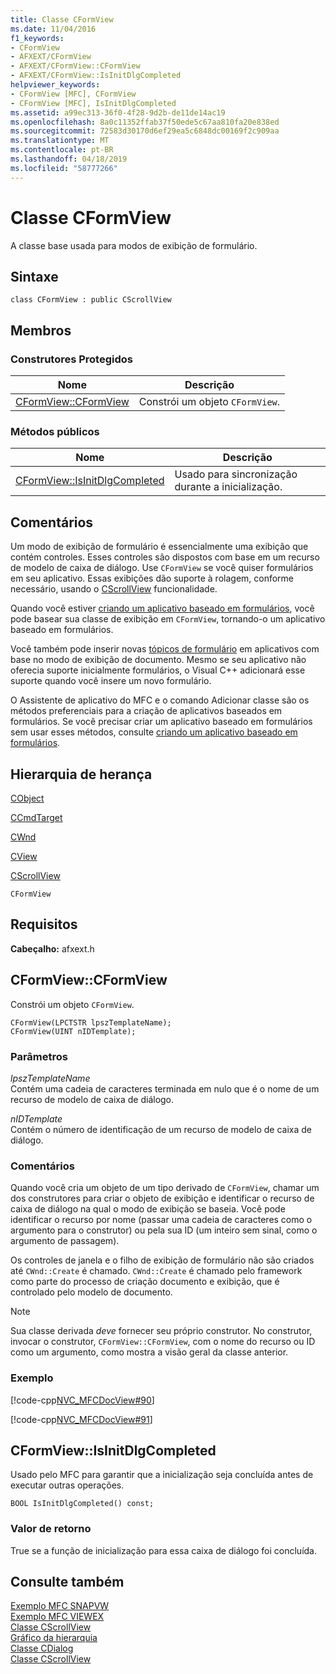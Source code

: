```yaml
---
title: Classe CFormView
ms.date: 11/04/2016
f1_keywords:
- CFormView
- AFXEXT/CFormView
- AFXEXT/CFormView::CFormView
- AFXEXT/CFormView::IsInitDlgCompleted
helpviewer_keywords:
- CFormView [MFC], CFormView
- CFormView [MFC], IsInitDlgCompleted
ms.assetid: a99ec313-36f0-4f28-9d2b-de11de14ac19
ms.openlocfilehash: 8a0c11352ffab37f50ede5c67aa810fa20e838ed
ms.sourcegitcommit: 72583d30170d6ef29ea5c6848dc00169f2c909aa
ms.translationtype: MT
ms.contentlocale: pt-BR
ms.lasthandoff: 04/18/2019
ms.locfileid: "58777266"
---
```

# <a name="cformview-class"></a>Classe CFormView

A classe base usada para modos de exibição de formulário.

## <a name="syntax"></a>Sintaxe

```
class CFormView : public CScrollView
```

## <a name="members"></a>Membros

### <a name="protected-constructors"></a>Construtores Protegidos

|Nome|Descrição|
|----------|-----------------|
|[CFormView::CFormView](#cformview)|Constrói um objeto `CFormView`.|

### <a name="public-methods"></a>Métodos públicos

|Nome|Descrição|
|----------|-----------------|
|[CFormView::IsInitDlgCompleted](#isinitdlgcompleted)|Usado para sincronização durante a inicialização.|

## <a name="remarks"></a>Comentários

Um modo de exibição de formulário é essencialmente uma exibição que contém controles. Esses controles são dispostos com base em um recurso de modelo de caixa de diálogo. Use `CFormView` se você quiser formulários em seu aplicativo. Essas exibições dão suporte à rolagem, conforme necessário, usando o [CScrollView](../../mfc/reference/cscrollview-class.md) funcionalidade.

Quando você estiver [criando um aplicativo baseado em formulários](../../mfc/reference/creating-a-forms-based-mfc-application.md), você pode basear sua classe de exibição em `CFormView`, tornando-o um aplicativo baseado em formulários.

Você também pode inserir novas [tópicos de formulário](../../mfc/form-views-mfc.md) em aplicativos com base no modo de exibição de documento. Mesmo se seu aplicativo não oferecia suporte inicialmente formulários, o Visual C++ adicionará esse suporte quando você insere um novo formulário.

O Assistente de aplicativo do MFC e o comando Adicionar classe são os métodos preferenciais para a criação de aplicativos baseados em formulários. Se você precisar criar um aplicativo baseado em formulários sem usar esses métodos, consulte [criando um aplicativo baseado em formulários](../../mfc/reference/creating-a-forms-based-mfc-application.md).

## <a name="inheritance-hierarchy"></a>Hierarquia de herança

[CObject](../../mfc/reference/cobject-class.md)

[CCmdTarget](../../mfc/reference/ccmdtarget-class.md)

[CWnd](../../mfc/reference/cwnd-class.md)

[CView](../../mfc/reference/cview-class.md)

[CScrollView](../../mfc/reference/cscrollview-class.md)

`CFormView`

## <a name="requirements"></a>Requisitos

**Cabeçalho:** afxext.h

##  <a name="cformview"></a>  CFormView::CFormView

Constrói um objeto `CFormView`.

```
CFormView(LPCTSTR lpszTemplateName);
CFormView(UINT nIDTemplate);
```

### <a name="parameters"></a>Parâmetros

*lpszTemplateName*<br/>
Contém uma cadeia de caracteres terminada em nulo que é o nome de um recurso de modelo de caixa de diálogo.

*nIDTemplate*<br/>
Contém o número de identificação de um recurso de modelo de caixa de diálogo.

### <a name="remarks"></a>Comentários

Quando você cria um objeto de um tipo derivado de `CFormView`, chamar um dos construtores para criar o objeto de exibição e identificar o recurso de caixa de diálogo na qual o modo de exibição se baseia. Você pode identificar o recurso por nome (passar uma cadeia de caracteres como o argumento para o construtor) ou pela sua ID (um inteiro sem sinal, como o argumento de passagem).

Os controles de janela e o filho de exibição de formulário não são criados até `CWnd::Create` é chamado. `CWnd::Create` é chamado pelo framework como parte do processo de criação documento e exibição, que é controlado pelo modelo de documento.

> [!NOTE]
>  Sua classe derivada *deve* fornecer seu próprio construtor. No construtor, invocar o construtor, `CFormView::CFormView`, com o nome do recurso ou ID como um argumento, como mostra a visão geral da classe anterior.

### <a name="example"></a>Exemplo

[!code-cpp[NVC_MFCDocView#90](../../mfc/codesnippet/cpp/cformview-class_1.h)]

[!code-cpp[NVC_MFCDocView#91](../../mfc/codesnippet/cpp/cformview-class_2.cpp)]

##  <a name="isinitdlgcompleted"></a>  CFormView::IsInitDlgCompleted

Usado pelo MFC para garantir que a inicialização seja concluída antes de executar outras operações.

```
BOOL IsInitDlgCompleted() const;
```

### <a name="return-value"></a>Valor de retorno

True se a função de inicialização para essa caixa de diálogo foi concluída.

## <a name="see-also"></a>Consulte também

[Exemplo MFC SNAPVW](../../overview/visual-cpp-samples.md)<br/>
[Exemplo MFC VIEWEX](../../overview/visual-cpp-samples.md)<br/>
[Classe CScrollView](../../mfc/reference/cscrollview-class.md)<br/>
[Gráfico da hierarquia](../../mfc/hierarchy-chart.md)<br/>
[Classe CDialog](../../mfc/reference/cdialog-class.md)<br/>
[Classe CScrollView](../../mfc/reference/cscrollview-class.md)
